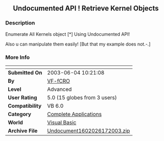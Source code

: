 ﻿<div align="center">

## Undocumented API \! Retrieve Kernel Objects


</div>

### Description

Enumerate All Kernels object [*] Using Undocumented API!

Also u can manipulate them easily! [But that my example does not.-.]
 
### More Info
 


<span>             |<span>
---                |---
**Submitted On**   |2003-06-04 10:21:08
**By**             |[VF\-fCRO](https://github.com/Planet-Source-Code/PSCIndex/blob/master/ByAuthor/vf-fcro.md)
**Level**          |Advanced
**User Rating**    |5.0 (15 globes from 3 users)
**Compatibility**  |VB 6\.0
**Category**       |[Complete Applications](https://github.com/Planet-Source-Code/PSCIndex/blob/master/ByCategory/complete-applications__1-27.md)
**World**          |[Visual Basic](https://github.com/Planet-Source-Code/PSCIndex/blob/master/ByWorld/visual-basic.md)
**Archive File**   |[Undocument1602026172003\.zip](https://github.com/Planet-Source-Code/vf-fcro-undocumented-api-retrieve-kernel-objects__1-46225/archive/master.zip)








